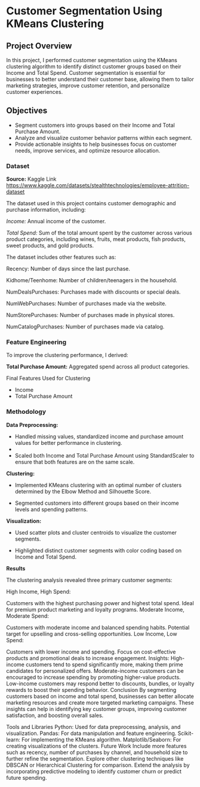 # Customer Segmentation Using KMeans Clustering

## Project Overview

In this project, I performed customer segmentation using the KMeans clustering algorithm to identify distinct customer groups based on their Income and Total Spend. Customer segmentation is essential for businesses to better understand their customer base, allowing them to tailor marketing strategies, improve customer retention, and personalize customer experiences.

## Objectives

- Segment customers into groups based on their Income and Total Purchase Amount.
- Analyze and visualize customer behavior patterns within each segment.
- Provide actionable insights to help businesses focus on customer needs, improve services, and optimize resource allocation.

### Dataset

**Source:** Kaggle Link https://www.kaggle.com/datasets/stealthtechnologies/employee-attrition-dataset

The dataset used in this project contains customer demographic and purchase information, including:

_Income:_ Annual income of the customer.

_Total Spend:_ Sum of the total amount spent by the customer across various product categories, including wines, fruits, meat products, fish products, sweet products, and gold products.

The dataset includes other features such as:

Recency: Number of days since the last purchase.

Kidhome/Teenhome: Number of children/teenagers in the household.

NumDealsPurchases: Purchases made with discounts or special deals.

NumWebPurchases: Number of purchases made via the website.

NumStorePurchases: Number of purchases made in physical stores.

NumCatalogPurchases: Number of purchases made via catalog.

### Feature Engineering

To improve the clustering performance, I derived:

**Total Purchase Amount:** Aggregated spend across all product categories.

Final Features Used for Clustering

- Income
- Total Purchase Amount
  
### Methodology

**Data Preprocessing:**

- Handled missing values, standardized income and purchase amount values for better performance in clustering.
- 
- Scaled both Income and Total Purchase Amount using StandardScaler to ensure that both features are on the same scale.
  
**Clustering:**

- Implemented KMeans clustering with an optimal number of clusters determined by the Elbow Method and Silhouette Score.
  
- Segmented customers into different groups based on their income levels and spending patterns.
  
**Visualization:**

- Used scatter plots and cluster centroids to visualize the customer segments.
  
- Highlighted distinct customer segments with color coding based on Income and Total Spend.
  
**Results**

The clustering analysis revealed three primary customer segments:

High Income, High Spend:

Customers with the highest purchasing power and highest total spend.
Ideal for premium product marketing and loyalty programs.
Moderate Income, Moderate Spend:

Customers with moderate income and balanced spending habits.
Potential target for upselling and cross-selling opportunities.
Low Income, Low Spend:

Customers with lower income and spending.
Focus on cost-effective products and promotional deals to increase engagement.
Insights:
High-income customers tend to spend significantly more, making them prime candidates for personalized offers.
Moderate-income customers can be encouraged to increase spending by promoting higher-value products.
Low-income customers may respond better to discounts, bundles, or loyalty rewards to boost their spending behavior.
Conclusion
By segmenting customers based on income and total spend, businesses can better allocate marketing resources and create more targeted marketing campaigns. These insights can help in identifying key customer groups, improving customer satisfaction, and boosting overall sales.

Tools and Libraries
Python: Used for data preprocessing, analysis, and visualization.
Pandas: For data manipulation and feature engineering.
Scikit-learn: For implementing the KMeans algorithm.
Matplotlib/Seaborn: For creating visualizations of the clusters.
Future Work
Include more features such as recency, number of purchases by channel, and household size to further refine the segmentation.
Explore other clustering techniques like DBSCAN or Hierarchical Clustering for comparison.
Extend the analysis by incorporating predictive modeling to identify customer churn or predict future spending.


